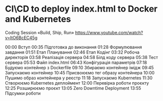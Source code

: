 # CI\CD to deploy index.html to Docker and Kubernetes

Coding Session «Build, Ship, Run»
https://www.youtube.com/watch?v=ItO6BcEC45g

00:00 Вступ
00:35 Підготовка до виконання
01:28 Формулювання завдання
01:51 Етап Планування
02:46 Етап Кодінг
03:32 Робоча директорія
03:58 Реалізація сервера
04:58 Білд коду сервера
05:38 Тест сервера
05:53 Файл index.html
06:43 Конфігурація параметрів
07:18 Будуємо контейнер з Dockerfile
09:10 Збираємо контейнер імідж
09:45 Запускаємо контейнер
10:45 Присвоюємо тег образу контейнера 
10:00 Пушимо образ контейнера у реєстр
11:18 Запускаємо Kubernetes
11:30 Створюємо Kubernetes деплоймент
12:00 Перевірка роботи проєкту
12:25 Розширюємо проєкт
13:05 Zero Downtime Deployment
13:55 Підсумки роботи